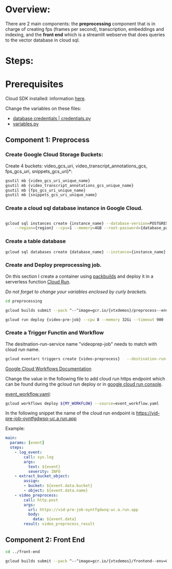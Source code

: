 # Overview:

There are 2 main components: the **preprocessing** component that is in charge of creating fps (frames per second), transcription, embeddings and indexing, and the **front end** which is a streamlit webserve that does queries to the vector database in cloud sql.

# Steps:

# Prerequisites

Cloud SDK installed: information [here](https://cloud.google.com/sdk/docs/install).

Change the variables on these files:

- [database credentials | credentials.py](utils/credentials.py)
- [variables.py](utils/variables.py)

## Component 1: Preprocess
### Create Google Cloud Storage Buckets:

Create 4 buckets: video_gcs_uri, video_transcript_annotations_gcs, fps_gcs_uri, snippets_gcs_uri)*: 

```bash 
gsutil mb {video_gcs_uri_unique_name}
gsutil mb {video_transcript_annotations_gcs_unique_name}
gsutil mb {fps_gcs_uri_unique_name}
gsutil mb {snippets_gcs_uri_unique_name}
```

### Create a cloud sql database instance in Google Cloud.

```bash

gcloud sql instances create {instance_name} --database-version=POSTGRES_15 \
    --region={region} --cpu=1 --memory=4GB --root-password={database_password}
```

### Create a table database

```bash
gcloud sql databases create {database_name} --instance={instance_name}

```

### Create and Deploy preprocessing job.

On this section I create a container using [packbuilds](https://buildpacks.io/docs/tools/pack/cli/pack_build/) and deploy it in a serverless function [Cloud Run](https://cloud.google.com/run?hl=en).

*Do not forget to change your variables enclosed by curly brackets.*

```bash
cd preprocessing
```

```bash
gcloud builds submit --pack ^--^image=gcr.io/{vtxdemos}/preprocess--env=GOOGLE_PYTHON_VERSION="3.10.0"
```

```bash
gcloud run deploy {video-pre-job} --cpu 8 --memory 32Gi --timeout 900 --image  {gcr.io/vtxdemos/preprocess} --allow-unauthenticated
```

### Create a Trigger Functin and Workflow

The desitnation-run-service name "videoprep-job" needs to match with cloud run name. 

```bash
gcloud eventarc triggers create {video-preprocess}   --destination-run-service={video-pre-job} --destination-run-region={us-central1} --event-filters="type=google.cloud.storage.object.v1.finalized" --event-filters="bucket={vtxdemos-videos}"   --service-account={254356041555-compute@developer.gserviceaccount.com}
```
[Google Cloud Workflows Documentation](https://cloud.google.com/workflows/docs)

Change the value in the following file to add cloud run https endpoint which can be found during the gcloud run deploy or in [google cloud run console](https://console.cloud.google.com/run).

[event_workflow.yaml](event_workflow.yaml):

```bash
gcloud workflows deploy ${MY_WORKFLOW} --source=event_workflow.yaml
```

In the following snippet the name of the cloud run endpoint is https://vid-pre-job-oyntfgdwsq-uc.a.run.app

Example:
```yaml
main:
  params: [event]
  steps:
    - log_event:
        call: sys.log
        args:
          text: ${event}
          severity: INFO
    - extract_bucket_object:
        assign:
        - bucket: ${event.data.bucket}
        - object: ${event.data.name}
    - video_preprocess:
        call: http.post
        args:
          url: https://vid-pre-job-oyntfgdwsq-uc.a.run.app
          body:
            data: ${event.data}
        result: video_preprocess_result
```

## Component 2: Front End

```bash
cd ../front-end
```

```bash
gcloud builds submit --pack ^--^image=gcr.io/{vtxdemos}/frontend--env=GOOGLE_PYTHON_VERSION="3.10.0"
```